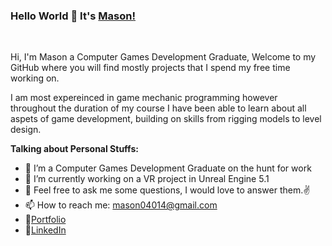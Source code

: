 ### Hello World 👋 It's [Mason!](https://mason04011.wixsite.com/portfolio)

<br />

Hi, I'm Mason a Computer Games Development Graduate, Welcome to my GitHub where you will find mostly projects that I spend my free time working on.

I am most expereinced in game mechanic programming however throughout the duration of my course I have been able to learn about all aspets of game development, building on skills from rigging models to level design.



**Talking about Personal Stuffs:**

- 🔭 I’m a Computer Games Development Graduate on the hunt for work
- 🌱 I’m currently working on a VR project in Unreal Engine 5.1
- 💬 Feel free to ask me some questions, I would love to answer them.✌
- 📫 How to reach me: mason04014@gmail.com
- 📝[Portfolio](https://mason04011.wixsite.com/portfolio)
- 📝[LinkedIn](https://www.linkedin.com/in/mason-m-a71941165/)



